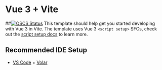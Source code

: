 # Vue 3 + Vite
##[![OSCS Status](https://www.oscs1024.com/platform/badge/wantao9191/default-template.svg?size=small)](https://www.oscs1024.com/project/wantao9191/default-template?ref=badge_small)
This template should help get you started developing with Vue 3 in Vite. The template uses Vue 3 `<script setup>` SFCs, check out the [script setup docs](https://v3.vuejs.org/api/sfc-script-setup.html#sfc-script-setup) to learn more.

## Recommended IDE Setup

- [VS Code](https://code.visualstudio.com/) + [Volar](https://marketplace.visualstudio.com/items?itemName=Vue.volar)
